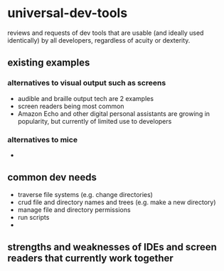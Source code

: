 # universal-dev-tools
reviews and requests of dev tools that are usable (and ideally used identically) by all developers, regardless of acuity or dexterity.

## existing examples

### alternatives to visual output such as screens
- audible and braille output tech are 2 examples  
- screen readers being most common
- Amazon Echo and other digital personal assistants are growing in popularity, but currently of limited use to developers

### alternatives to mice
-  

## common dev needs  
- traverse file systems (e.g. change directories)  
- crud file and directory names and trees (e.g. make a new directory)  
- manage file and directory permissions  
- run scripts  
-  

## strengths and weaknesses of IDEs and screen readers that currently work together  
